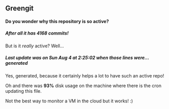 ## Greengit

#### Do you wonder why this repository is so active?

##### After all it has 4168 commits!

But is it *really* active? Well...

##### Last update was on Sun Aug 4 at 2:25:02 when those lines were... generated

Yes, generated, because it certainly helps a lot to have such an active repo!

Oh and there was **93%** disk usage on the machine
where there is the cron updating this file.

Not the best way to monitor a VM in the cloud but it works! :)
